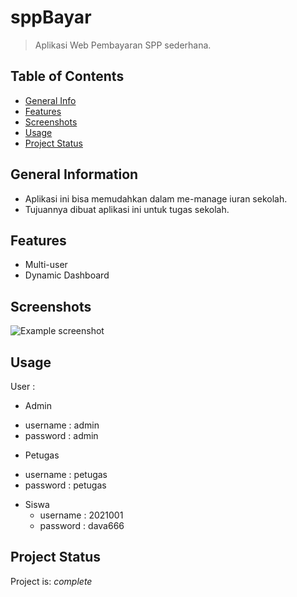 # sppBayar
> Aplikasi Web Pembayaran SPP sederhana.

## Table of Contents
* [General Info](#general-information)
* [Features](#features)
* [Screenshots](#screenshots)
* [Usage](#usage)
* [Project Status](#project-status)


## General Information
- Aplikasi ini bisa memudahkan dalam me-manage iuran sekolah.
- Tujuannya dibuat aplikasi ini untuk tugas sekolah.


## Features
- Multi-user
- Dynamic Dashboard


## Screenshots
![Example screenshot](./img/screenshot.png)


## Usage
User :
* Admin
 - username : admin
 - password : admin

* Petugas
 - username : petugas
 - password : petugas

* Siswa
  - username : 2021001
  - password : dava666


## Project Status
Project is: _complete_
